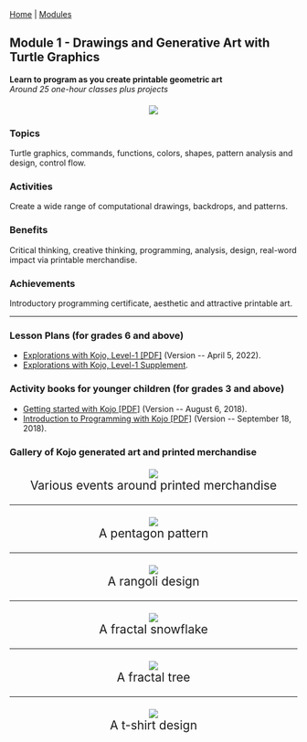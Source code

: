 <div class="nav">
  <a href="/index.html">Home</a> | <a href="modules-index.html">Modules</a>
</div>

## Module 1 - Drawings and Generative Art with Turtle Graphics
**Learn to program as you create printable geometric art**  
*Around 25 one-hour classes plus projects*

<div style="margin-top: 20px;margin-bottom: 20px;text-align:center">
  <img src="module1-images/flower.png"/>
</div>

### Topics

Turtle graphics, commands, functions, colors, shapes, pattern analysis and design, control flow.

### Activities

Create a wide range of computational drawings, backdrops, and patterns.

### Benefits

Critical thinking, creative thinking, programming, analysis, design, real-word impact via printable merchandise.

### Achievements

Introductory programming certificate, aesthetic and attractive printable art.

---

### Lesson Plans (for grades 6 and above)

* [Explorations with Kojo, Level-1 [PDF]](https://github.com/litan/kojo/releases/download/ebooks/Kojo-Lessons-Level1-050422.pdf) (Version -- April 5, 2022).
* [Explorations with Kojo, Level-1 Supplement](/tutorials/lessons-level1-sup/index.html).

### Activity books for younger children (for grades 3 and above)

* [Getting started with Kojo [PDF]](https://github.com/litan/kojo/releases/download/ebooks/getting-started-06-08-18.pdf) (Version -- August 6, 2018).
* [Introduction to Programming with Kojo [PDF]](https://github.com/litan/kojo/releases/download/ebooks/intro-to-programming-180918.pdf) (Version -- September 18, 2018).

### Gallery of Kojo generated art and printed merchandise

<div style="margin-top:20px;margin-bottom:20px;text-align:center;font-size:150%">
  <img src="module1-images/event-pics.png"/><br/>
  Various events around printed merchandise
  <hr/>
  <img src="module1-images/pentagon.png"/><br/>
  A pentagon pattern
  <hr/>
  <img src="module1-images/rangoli.png"/><br/>
  A rangoli design
  <hr/>
  <img src="module1-images/snowflake.png"/><br/>
  A fractal snowflake
  <hr/>
  <img src="module1-images/tree.png"/><br/>
  A fractal tree
  <hr/>
  <img src="module1-images/design-1.png"/><br/>
  A t-shirt design
</div>
